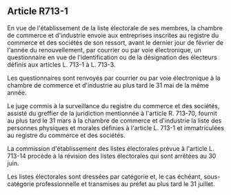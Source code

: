Article R713-1
----
En vue de l'établissement de la liste électorale de ses membres, la chambre de
commerce et d'industrie envoie aux entreprises inscrites au registre du commerce
et des sociétés de son ressort, avant le dernier jour de février de l'année du
renouvellement, par courrier ou par voie électronique, un questionnaire en vue
de l'identification ou de la désignation des électeurs définis aux articles L.
713-1 à L. 713-3.

Les questionnaires sont renvoyés par courrier ou par voie électronique à la
chambre de commerce et d'industrie au plus tard le 31 mai de la même année.

Le juge commis à la surveillance du registre du commerce et des sociétés,
assisté du greffier de la juridiction mentionnée à l'article R. 713-70, fournit
au plus tard le 31 mars à la chambre de commerce et d'industrie la liste des
personnes physiques et morales définies à l'article L. 713-1 et immatriculées au
registre du commerce et des sociétés.

La commission d'établissement des listes électorales prévue à l'article L.
713-14 procède à la révision des listes électorales qui sont arrêtées au 30
juin.

Les listes électorales sont dressées par catégorie et, le cas échéant,
sous-catégorie professionnelle et transmises au préfet au plus tard le 31
juillet.
